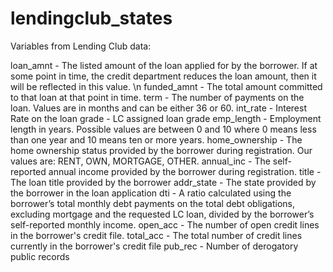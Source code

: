 # lendingclub_states

Variables from Lending Club data:

loan_amnt - The listed amount of the loan applied for by the borrower. If at some point in time, the credit department reduces the loan amount, then it will be reflected in this value. \n
funded_amnt - The total amount committed to that loan at that point in time.
term - The number of payments on the loan. Values are in months and can be either 36 or 60.
int_rate - Interest Rate on the loan
grade - LC assigned loan grade
emp_length - Employment length in years. Possible values are between 0 and 10 where 0 means less than one year and 10 means ten or more years.
home_ownership - The home ownership status provided by the borrower during registration. Our values are: RENT, OWN, MORTGAGE, OTHER.
annual_inc - The self-reported annual income provided by the borrower during registration.
title - The loan title provided by the borrower
addr_state - The state provided by the borrower in the loan application
dti - A ratio calculated using the borrower’s total monthly debt payments on the total debt obligations, excluding mortgage and the requested LC loan, divided by the borrower’s self-reported monthly income.
open_acc - The number of open credit lines in the borrower's credit file.
total_acc - The total number of credit lines currently in the borrower's credit file
pub_rec - Number of derogatory public records
